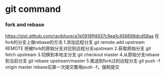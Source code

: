 # git command

### fork and rebase
https://gist.github.com/ravibhure/a7e0918ff4937c9ea1c456698dcd58aa
在fork的分支上做rebase的方法
1.添加远程分支
git remote add upstream REMOTE
把被fork的原始分支对应到远程分支upstream
2.获取原始分支
git fetch upstream
3.切换到本地主分支
git checkout master
4.从原始分支rebase到当前分支
git rebase upstream/master
5.推送到fork过的远程分支
git push -f origin master
rebase后第一次提交要用push -f，强制提交

